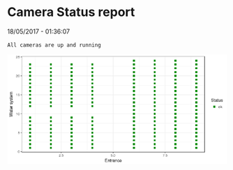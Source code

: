 Camera Status report
================
18/05/2017 - 01:36:07

    All cameras are up and running

![](camreport_files/figure-markdown_github/unnamed-chunk-2-1.png)
